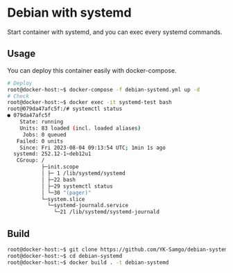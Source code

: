 # Debian with systemd

Start container with systemd, and you can exec every systemd commands.

## Usage

You can deploy this container easily with docker-compose.

```bash
# Deploy
root@docker-host:~$ docker-compose -f debian-systemd.yml up -d
# Check
root@docker-host:~$ docker exec -it systemd-test bash
root@079da47afc5f:/# systemctl status
● 079da47afc5f
    State: running
    Units: 83 loaded (incl. loaded aliases)
     Jobs: 0 queued
   Failed: 0 units
    Since: Fri 2023-08-04 09:13:54 UTC; 1min 1s ago
  systemd: 252.12-1~deb12u1
   CGroup: /
           ├─init.scope
           │ ├─ 1 /lib/systemd/systemd
           │ ├─22 bash
           │ ├─29 systemctl status
           │ └─30 "(pager)"
           └─system.slice
             └─systemd-journald.service
               └─21 /lib/systemd/systemd-journald
```

## Build

```bash
root@docker-host:~$ git clone https://github.com/YK-Samgo/debian-systemd.git
root@docker-host:~$ cd debian-systemd
root@docker-host:~$ docker build . -t debian-systemd
```
